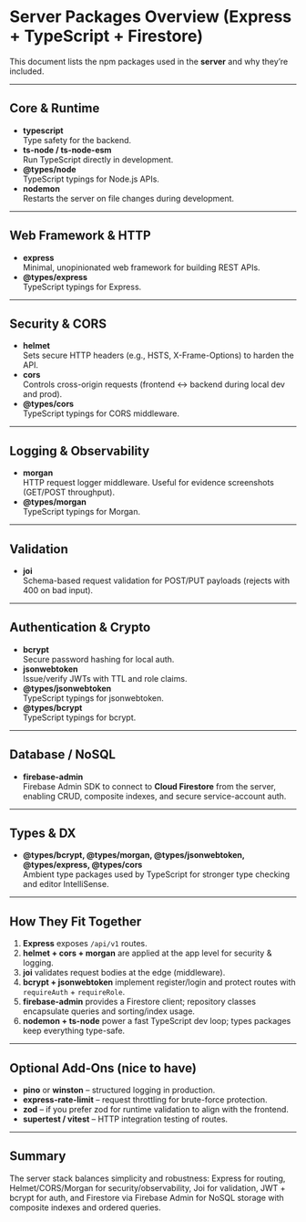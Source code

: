 # Server Packages Overview (Express + TypeScript + Firestore)

This document lists the npm packages used in the **server** and why they’re included.

---

## Core & Runtime

- **typescript**  
  Type safety for the backend.
- **ts-node / ts-node-esm**  
  Run TypeScript directly in development.
- **@types/node**  
  TypeScript typings for Node.js APIs.
- **nodemon**  
  Restarts the server on file changes during development.

---

## Web Framework & HTTP

- **express**  
  Minimal, unopinionated web framework for building REST APIs.
- **@types/express**  
  TypeScript typings for Express.

---

## Security & CORS

- **helmet**  
  Sets secure HTTP headers (e.g., HSTS, X-Frame-Options) to harden the API.
- **cors**  
  Controls cross-origin requests (frontend ↔ backend during local dev and prod).
- **@types/cors**  
  TypeScript typings for CORS middleware.

---

## Logging & Observability

- **morgan**  
  HTTP request logger middleware. Useful for evidence screenshots (GET/POST throughput).
- **@types/morgan**  
  TypeScript typings for Morgan.

---

## Validation

- **joi**  
  Schema-based request validation for POST/PUT payloads (rejects with 400 on bad input).

---

## Authentication & Crypto

- **bcrypt**  
  Secure password hashing for local auth.
- **jsonwebtoken**  
  Issue/verify JWTs with TTL and role claims.
- **@types/jsonwebtoken**  
  TypeScript typings for jsonwebtoken.
- **@types/bcrypt**  
  TypeScript typings for bcrypt.

---

## Database / NoSQL

- **firebase-admin**  
  Firebase Admin SDK to connect to **Cloud Firestore** from the server, enabling CRUD, composite indexes, and secure service-account auth.

---

## Types & DX

- **@types/bcrypt, @types/morgan, @types/jsonwebtoken, @types/express, @types/cors**  
  Ambient type packages used by TypeScript for stronger type checking and editor IntelliSense.

---

## How They Fit Together

1. **Express** exposes `/api/v1` routes.
2. **helmet + cors + morgan** are applied at the app level for security & logging.
3. **joi** validates request bodies at the edge (middleware).
4. **bcrypt + jsonwebtoken** implement register/login and protect routes with `requireAuth` + `requireRole`.
5. **firebase-admin** provides a Firestore client; repository classes encapsulate queries and sorting/index usage.
6. **nodemon + ts-node** power a fast TypeScript dev loop; types packages keep everything type-safe.

---

## Optional Add‑Ons (nice to have)

- **pino** or **winston** – structured logging in production.
- **express-rate-limit** – request throttling for brute-force protection.
- **zod** – if you prefer zod for runtime validation to align with the frontend.
- **supertest / vitest** – HTTP integration testing of routes.

---

## Summary

The server stack balances simplicity and robustness: Express for routing, Helmet/CORS/Morgan for security/observability, Joi for validation, JWT + bcrypt for auth, and Firestore via Firebase Admin for NoSQL storage with composite indexes and ordered queries.
